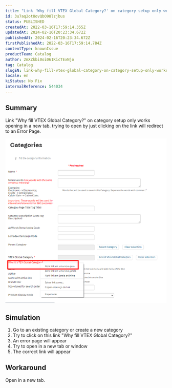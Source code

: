 ```yaml
---
title: "Link 'Why fill VTEX Global Category?' on category setup only works opening in a new tab"
id: 3u7aq2otUovQbO98lzjbus
status: PUBLISHED
createdAt: 2022-03-16T17:59:14.355Z
updatedAt: 2024-02-16T20:23:34.672Z
publishedAt: 2024-02-16T20:23:34.672Z
firstPublishedAt: 2022-03-16T17:59:14.784Z
contentType: knownIssue
productTeam: Catalog
author: 2mXZkbi0oi061KicTExNjo
tag: Catalog
slugEN: link-why-fill-vtex-global-category-on-category-setup-only-works-opening-in-a-new-tab
locale: en
kiStatus: No Fix
internalReference: 544034
---
```


## Summary


Link "Why fill VTEX Global Category?" on category setup only works opening in a new tab. trying to open by just clicking on the link will redirect to an Error Page.

 ![](https://raw.githubusercontent.com/vtexdocs/known-issues/refs/heads/main/docs/en/known-issues/Catalog/link-why-fill-vtex-global-category-on-category-setup-only-works-opening-in-a-new-tab_1.png)


##

## Simulation



1. Go to an existing category or create a new category
2. Try to click on this link "Why fill VTEX Global Category?"
3. An error page will appear
4. Try to open in a new tab or window
5. The correct link will appear


##

## Workaround


Open in a new tab.

